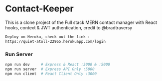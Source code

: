 # Contact-Keeper
This is a clone project of the Full stack MERN contact manager with React hooks, context & JWT authentication, credit to @bradtraversy
```bash
Deploy on Heroku, check out the link :
https://quiet-atoll-22965.herokuapp.com/login
```

### Run Server
```bash
npm run dev     # Express & React :3000 & :5000
npm run server  # Express API Only :5000
npm run client  # React Client Only :3000
```
